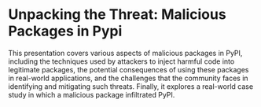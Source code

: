 # Unpacking the Threat: Malicious Packages in Pypi
This presentation covers various aspects of malicious packages in PyPI, including the techniques used by attackers to inject harmful code into legitimate packages, the potential consequences of using these packages in real-world applications, and the challenges that the community faces in identifying and mitigating such threats. Finally, it explores a real-world case study in which a malicious package infiltrated PyPI.
